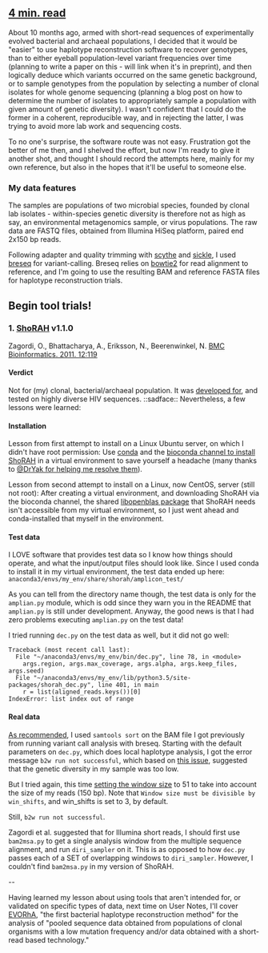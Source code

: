 ## [4 min. read](http://www.niram.org/read/)
About 10 months ago, armed with short-read sequences of experimentally evolved bacterial and archaeal populations, I decided that it would be "easier" to use haplotype reconstruction software to recover genotypes, than to either eyeball population-level variant frequencies over time (planning to write a paper on this - will link when it's in preprint), and then logically deduce which variants occurred on the same genetic background, or to sample genotypes from the population by selecting a number of clonal isolates for whole genome sequencing (planning a blog post on how to determine the number of isolates to appropriately sample a population with given amount of genetic diversity). I wasn't confident that I could do the former in a coherent, reproducible way, and in rejecting the latter, I was trying to avoid more lab work and sequencing costs.

To no one's surprise, the software route was not easy. Frustration got the better of me then, and I shelved the effort, but now I'm ready to give it another shot, and thought I should record the attempts here, mainly for my own reference, but also in the hopes that it'll be useful to someone else.

### My data features
The samples are populations of two microbial species, founded by clonal lab isolates - within-species genetic diversity is therefore not as high as say, an environmental metagenomics sample, or virus populations. The raw data are FASTQ files, obtained from Illumina HiSeq platform, paired end 2x150 bp reads.

Following adapter and quality trimming with [scythe](https://github.com/vsbuffalo/scythe) and [sickle](https://github.com/najoshi/sickle), I used [breseq](https://github.com/barricklab/breseq) for variant-calling. Breseq relies on [bowtie2](http://bowtie-bio.sourceforge.net/bowtie2/index.shtml) for read alignment to reference, and I'm going to use the resulting BAM and reference FASTA files for haplotype reconstruction trials.

## Begin tool trials!
### 1. [ShoRAH](https://github.com/cbg-ethz/shorah) v1.1.0
Zagordi, O., Bhattacharya, A., Eriksson, N., Beerenwinkel, N. [BMC Bioinformatics. 2011. 12:119](https://bmcbioinformatics.biomedcentral.com/articles/10.1186/1471-2105-12-119)

#### Verdict
Not for (my) clonal, bacterial/archaeal population. It was [developed for](https://github.com/cbg-ethz/shorah/issues/40), and tested on highly diverse HIV sequences. ::sadface:: Nevertheless, a few lessons were learned:

#### Installation
Lesson from first attempt to install on a Linux Ubuntu server, on which I didn't have root permission: Use [conda](https://anaconda.org/) and the [bioconda channel to install ShoRAH](https://anaconda.org/bioconda/shorah) in a virtual environment to save yourself a headache (many thanks to [@DrYak for helping me resolve them](https://github.com/cbg-ethz/shorah/issues/60)).

Lesson from second attempt to install on a Linux, now CentOS, server (still not root): After creating a virtual environment, and downloading ShoRAH via the bioconda channel, the shared [libopenblas package](https://anaconda.org/anaconda/libopenblas) that ShoRAH needs isn't accessible from my virtual environment, so I just went ahead and conda-installed that myself in the environment.

#### Test data
I LOVE software that provides test data so I know how things should operate, and what the input/output files should look like. Since I used conda to install it in my virtual environment, the test data ended up here: ```anaconda3/envs/my_env/share/shorah/amplicon_test/```

As you can tell from the directory name though, the test data is only for the ```amplian.py``` module, which is odd since they warn you in the README that ```amplian.py``` is still under development. Anyway, the good news is that I had zero problems executing ```amplian.py``` on the test data!

I tried running `dec.py` on the test data as well, but it did not go well:
```
Traceback (most recent call last):
  File "~/anaconda3/envs/my_env/bin/dec.py", line 78, in <module>
    args.region, args.max_coverage, args.alpha, args.keep_files, args.seed)
  File "~/anaconda3/envs/my_env/lib/python3.5/site-packages/shorah_dec.py", line 401, in main
    r = list(aligned_reads.keys())[0]
IndexError: list index out of range
```

#### Real data
[As recommended](https://cbg-ethz.github.io/shorah/input.html), I used ```samtools sort``` on the BAM file I got previously from running variant call analysis with breseq. Starting with the default parameters on ```dec.py```, which does local haplotype analysis, I got the error message ```b2w run not successful```, which based on [this issue](https://github.com/cbg-ethz/shorah/issues/40), suggested that the genetic diversity in my sample was too low.

But I tried again, this time [setting the window size](https://cbg-ethz.github.io/shorah/local.html) to 51 to take into account the size of my reads (150 bp). Note that ```Window size must be divisible by win_shifts```, and win_shifts is set to 3, by default.

Still, ```b2w run not successful```.

Zagordi et al. suggested that for Illumina short reads, I should first use ```bam2msa.py``` to get a single analysis window from the multiple sequence alignment, and run ```diri_sampler``` on it. This is as opposed to how ```dec.py``` passes each of a SET of overlapping windows to ```diri_sampler```. However, I couldn't find ```bam2msa.py``` in my version of ShoRAH.

--

Having learned my lesson about using tools that aren't intended for, or validated on specific types of data, next time on User Notes, I'll cover [EVORhA](bioinformatics.intec.ugent.be/kmarchal/EVORhA/), "the first bacterial haplotype reconstruction method" for the analysis of "pooled sequence data obtained from populations of clonal organisms with a low mutation frequency and/or data obtained with a short-read based technology."
